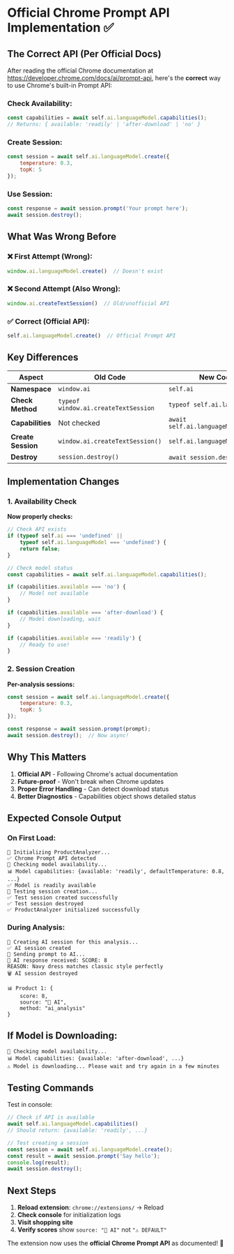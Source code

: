 # Official Chrome Prompt API Implementation ✅

## The Correct API (Per Official Docs)

After reading the official Chrome documentation at https://developer.chrome.com/docs/ai/prompt-api, here's the **correct** way to use Chrome's built-in Prompt API:

### Check Availability:
```javascript
const capabilities = await self.ai.languageModel.capabilities();
// Returns: { available: 'readily' | 'after-download' | 'no' }
```

### Create Session:
```javascript
const session = await self.ai.languageModel.create({
    temperature: 0.3,
    topK: 5
});
```

### Use Session:
```javascript
const response = await session.prompt('Your prompt here');
await session.destroy();
```

## What Was Wrong Before

### ❌ First Attempt (Wrong):
```javascript
window.ai.languageModel.create()  // Doesn't exist
```

### ❌ Second Attempt (Also Wrong):
```javascript
window.ai.createTextSession()  // Old/unofficial API
```

### ✅ Correct (Official API):
```javascript
self.ai.languageModel.create()  // Official Prompt API
```

## Key Differences

| Aspect | Old Code | New Code (Official) |
|--------|----------|---------------------|
| **Namespace** | `window.ai` | `self.ai` |
| **Check Method** | `typeof window.ai.createTextSession` | `typeof self.ai.languageModel` |
| **Capabilities** | Not checked | `await self.ai.languageModel.capabilities()` |
| **Create Session** | `window.ai.createTextSession()` | `self.ai.languageModel.create()` |
| **Destroy** | `session.destroy()` | `await session.destroy()` (async) |

## Implementation Changes

### 1. Availability Check
**Now properly checks:**
```javascript
// Check API exists
if (typeof self.ai === 'undefined' ||
    typeof self.ai.languageModel === 'undefined') {
    return false;
}

// Check model status
const capabilities = await self.ai.languageModel.capabilities();

if (capabilities.available === 'no') {
    // Model not available
}

if (capabilities.available === 'after-download') {
    // Model downloading, wait
}

if (capabilities.available === 'readily') {
    // Ready to use!
}
```

### 2. Session Creation
**Per-analysis sessions:**
```javascript
const session = await self.ai.languageModel.create({
    temperature: 0.3,
    topK: 5
});

const response = await session.prompt(prompt);
await session.destroy();  // Now async!
```

## Why This Matters

1. **Official API** - Following Chrome's actual documentation
2. **Future-proof** - Won't break when Chrome updates
3. **Proper Error Handling** - Can detect download status
4. **Better Diagnostics** - Capabilities object shows detailed status

## Expected Console Output

### On First Load:
```
🔧 Initializing ProductAnalyzer...
✅ Chrome Prompt API detected
🔧 Checking model availability...
📊 Model capabilities: {available: 'readily', defaultTemperature: 0.8, ...}
✅ Model is readily available
🔧 Testing session creation...
✅ Test session created successfully
✅ Test session destroyed
✅ ProductAnalyzer initialized successfully
```

### During Analysis:
```
🤖 Creating AI session for this analysis...
✅ AI session created
🤖 Sending prompt to AI...
🤖 AI response received: SCORE: 8
REASON: Navy dress matches classic style perfectly
🗑️ AI session destroyed

📊 Product 1: {
    score: 8,
    source: "🤖 AI",
    method: "ai_analysis"
}
```

## If Model is Downloading:
```
🔧 Checking model availability...
📊 Model capabilities: {available: 'after-download', ...}
⚠️ Model is downloading... Please wait and try again in a few minutes
```

## Testing Commands

Test in console:
```javascript
// Check if API is available
await self.ai.languageModel.capabilities()
// Should return: {available: 'readily', ...}

// Test creating a session
const session = await self.ai.languageModel.create();
const result = await session.prompt('Say hello');
console.log(result);
await session.destroy();
```

## Next Steps

1. **Reload extension**: `chrome://extensions/` → Reload
2. **Check console** for initialization logs
3. **Visit shopping site**
4. **Verify scores** show `source: "🤖 AI"` not `"⚠️ DEFAULT"`

The extension now uses the **official Chrome Prompt API** as documented! 🎉
